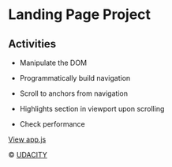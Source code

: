 # Landing Page Project

## Activities

- Manipulate the DOM

- Programmatically build navigation

- Scroll to anchors from navigation

- Highlights section in viewport upon scrolling

- Check performance


[View app.js](./js/app.js)

© [UDACITY](https://udacity.com)


